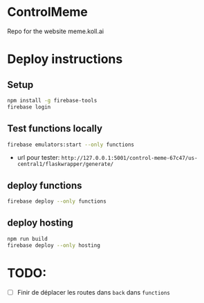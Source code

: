 # ControlMeme
Repo for the website meme.koll.ai


# Deploy instructions

## Setup
```bash
npm install -g firebase-tools
firebase login
```

## Test functions locally
```bash
firebase emulators:start --only functions
```
* url pour tester: `http://127.0.0.1:5001/control-meme-67c47/us-central1/flaskwrapper/generate/`


## deploy functions
```bash
firebase deploy --only functions
```

## deploy hosting
```bash
npm run build
firebase deploy --only hosting
```


# TODO:

- [ ] Finir de déplacer les routes dans `back` dans `functions`